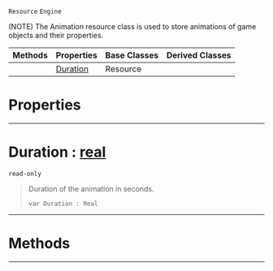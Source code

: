  `Resource` `Engine`



(NOTE) The Animation resource class is used to store animations of game objects and their properties.

|Methods|Properties|Base Classes|Derived Classes|
|---|---|---|---|
| |[ Duration](https://github.com/ZilchEngine/ZilchDocs/blob/master/code_reference/class_reference/animation.md#duration-zilch-engine-doc)|Resource| |


 #  Properties


---  
 #  Duration : [real](https://github.com/ZilchEngine/ZilchDocs/blob/master/code_reference/nada_base_types/real.md)

 `read-only`

> Duration of the animation in seconds.
> ``` lang=cpp, name=Nada
> var Duration : Real


---  
 #  Methods


---  
 

 